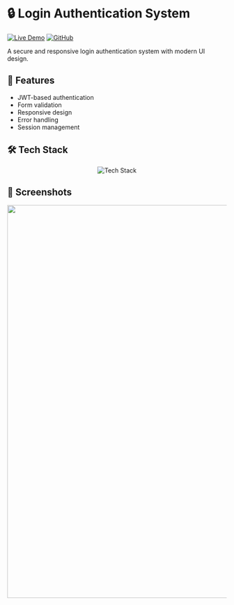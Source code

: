 # 🔒 Login Authentication System

[![Live Demo](https://img.shields.io/badge/🌐_Live_Demo-4285F4?style=for-the-badge&logo=google-chrome&logoColor=white)](https://amdadislam01.github.io/Login-System/)
[![GitHub](https://img.shields.io/badge/💻_Repository-181717?style=for-the-badge&logo=github&logoColor=white)](https://github.com/amdadislam01/Login-System)

A secure and responsive login authentication system with modern UI design.

## 🚀 Features

- JWT-based authentication
- Form validation
- Responsive design
- Error handling
- Session management

## 🛠️ Tech Stack

<p align="center">
  <img src="https://skillicons.dev/icons?i=html,css,js,firebase" alt="Tech Stack"/>
</p>

## 📸 Screenshots

<img src="https://i.imgur.com/BPZ1fub.png" width="900">
